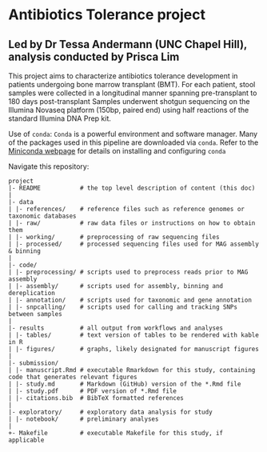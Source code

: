# Antibiotics Tolerance project
## Led by Dr Tessa Andermann (UNC Chapel Hill), analysis conducted by Prisca Lim

This project aims to characterize antibiotics tolerance development in patients undergoing bone marrow transplant (BMT). 
For each patient, stool samples were collected in a longitudinal manner spanning pre-transplant to 180 days post-transplant
Samples underwent shotgun sequencing on the Illumina Novaseq platform (150bp, paired end) using half reactions of the standard
Illumina DNA Prep kit. 

Use of `conda`: `Conda` is a powerful environment and software manager. Many of the packages used in this pipeline are downloaded via `conda`. Refer to the [Miniconda webpage](https://docs.anaconda.com/free/miniconda/) for details on installing and configuring `conda`

Navigate this repository:
```
project
|- README           # the top level description of content (this doc)
|
|- data            
| |- references/    # reference files such as reference genomes or taxonomic databases
| |- raw/           # raw data files or instructions on how to obtain them
| |- working/       # preprocessing of raw sequencing files
| |- processed/     # processed sequencing files used for MAG assembly & binning         
|
|- code/            
| |- preprocessing/ # scripts used to preprocess reads prior to MAG assembly
| |- assembly/      # scripts used for assembly, binning and dereplication
| |- annotation/    # scripts used for taxonomic and gene annotation
| |- snpcalling/    # scripts used for calling and tracking SNPs between samples
|
|- results          # all output from workflows and analyses
| |- tables/        # text version of tables to be rendered with kable in R
| |- figures/       # graphs, likely designated for manuscript figures
|
|- submission/
| |- manuscript.Rmd # executable Rmarkdown for this study, containing code that generates relevant figures
| |- study.md       # Markdown (GitHub) version of the *.Rmd file
| |- study.pdf      # PDF version of *.Rmd file
| |- citations.bib  # BibTeX formatted references
|
|- exploratory/     # exploratory data analysis for study
| |- notebook/      # preliminary analyses
|
+- Makefile         # executable Makefile for this study, if applicable
```  
